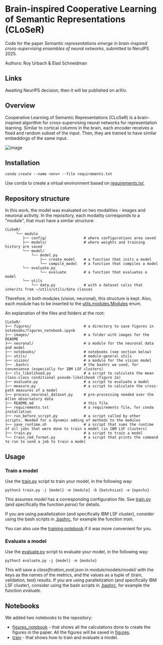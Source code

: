 # Brain-inspired Cooperative Learning of Semantic Representations (CLoSeR)
Code for the paper _Semantic representations emerge in brain-inspired cross-supervising ensembles of neural networks_, submitted to NeruIPS 2025.

Authors: Roy Urbach & Elad Schneidman

## Links
Awaiting NeurIPS decision, then it will be published on arXiv.


## Overview
Cooperative Learning of Semantic Representations (CLoSeR) is a brain-inspired algorithm for 
cross-supervising neural networks for representation learning. 
Similar to cortical columns in the brain, each encoder receives a fixed and random subset of the input. 
Then, they are trained to have similar embeddings of the same input.

![image](images/main_scheme.png)

## Installation
    conda create --name <env> --file requirements.txt
Use conda to create a virtual environment based on [requirements.txt](requirements.txt).


## Repository structure
In this work, the model was evaluated on two modalities - images and neuronal activity.
In the repository, each modality corresponds to a "module", that must have a similar structure:

    CLoSeR/
         └── module
            ├── config/                 # where configurations area saved
            ├── models/                 # where weights and training history are saved
            └── model/                  
                └── model.py            
                    ├── create_model    # a function that inits a model
                    └── compile_model   # a function that compiles a model
            └── evaluate.py
                    └── evaluate        # a function that evaluates a model
            └── utils
                └── data.py             # with a dataset calss that inherits from ~/utils/utils/data classes


Therefore, in both modules (vision, neuronal), this structure is kept.
Also, each module has to be inserted to the [utils.modules.Modules](utils/modules.py) enum.

An explanation of the files and folders at the root:

    CLoSeR/
    ├── figures/                        # a directory to save figures in notebooks/figures_notebook.ipynb
    ├── images/                         # a folder with images for the README
    ├── neuronal/                       # a module for the neuronal data and model
    ├── notebooks/                      # notebooks (see section below)
    ├── utils/                          # module-general utils
    ├── vision/                         # a module for the vision model
    ├── .bashrc                         # the bashrc we used, for convenience (especially for IBM LSF clusters)
    ├── cls_likelihood.py               # a script to calculate the mean class-class conditional pseudo-likelihood (figure 2a)
    ├── evaluate.py                     # a script to evaluate a model
    ├── measure.py                      # a script to calculate the cross-path measures of a model
    ├── process_neuronal_dataset.py     # pre-processing needed over the Allen observatory data
    ├── README.md                       # this file
    ├── requirements.txt                # a requirements file, for conda installation 
    ├── run_before_script.py            # a script called by other scripts. Needed for a dynamic adding of methods to the modules
    ├── save_runtime.sh                 # a script that sums the runtime of all jobs that were done to train a model (in IBM LSF clusters)
    ├── train.py                        # a script to train a model
    └── train_cmd_format.py             # a script that prints the command to run to send a job to train a model


## Usage

### Train a model
Use the [train.py](train.py) script to train your model, in the following way:

    python3 train.py -j {model} -m {module} -b {batchsize} -e {epochs}

This assumes _model_ has a corresponding configuration file.
See [train.py](train.py) (and specifically the function _parse_) for details.

If you are using parallelization (and specifically IBM LSF cluster), 
consider using the bash scripts in [.bashrc](./bashrc), for example the function _train_.


You can also use the [training notebook](notebooks/train.ipynb) if it was more convenient for you.


### Evaluate a model
Use the [evaluate.py](evaluate.py) script to evaluate your model, in the following way:

    python3 evaluate.py -j {model} -m {module}

This will save a _classification_eval.json_ in _module_/models/_model_/ with the keys as the names of the metrics, 
and the values as a tuple of (train, validation, test) results.
If you are using parallelization (and specifically IBM LSF cluster), 
consider using the bash scripts in [.bashrc](./bashrc), for example the function _evaluate_.


## Notebooks

We added two notebooks to the repository:

- [figures_notebook](notebooks/figures_notebook.ipynb) - that shows all the calculations done to create the figures in the paper. All the figures will be saved in [figures](figures). 
- [train](notebooks/train.ipynb) - that shows how to train and evaluate a model.
